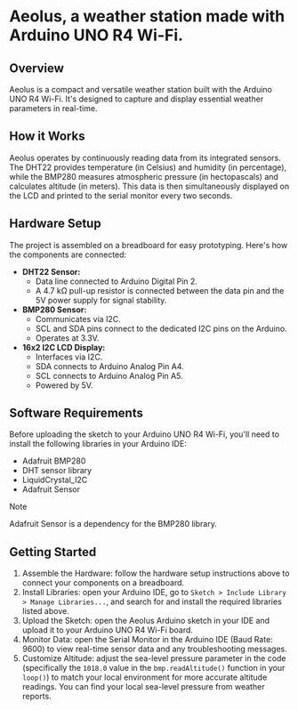 # Aeolus, a weather station made with Arduino UNO R4 Wi-Fi.

## Overview

Aeolus is a compact and versatile weather station built with the Arduino UNO R4 Wi-Fi. It's designed to capture and display essential weather parameters in real-time.

## How it Works

Aeolus operates by continuously reading data from its integrated sensors. The DHT22 provides temperature (in Celsius) and humidity (in percentage), while the BMP280 measures atmospheric pressure (in hectopascals) and calculates altitude (in meters). This data is then simultaneously displayed on the LCD and printed to the serial monitor every two seconds.

## Hardware Setup

The project is assembled on a breadboard for easy prototyping. Here's how the components are connected:

* **DHT22 Sensor:**
    * Data line connected to Arduino Digital Pin 2.
    * A 4.7 kΩ pull-up resistor is connected between the data pin and the 5V power supply for signal stability.
* **BMP280 Sensor:**
    * Communicates via I2C.
    * SCL and SDA pins connect to the dedicated I2C pins on the Arduino.
    * Operates at 3.3V.
* **16x2 I2C LCD Display:**
    * Interfaces via I2C.
    * SDA connects to Arduino Analog Pin A4.
    * SCL connects to Arduino Analog Pin A5.
    * Powered by 5V.

## Software Requirements

Before uploading the sketch to your Arduino UNO R4 Wi-Fi, you'll need to install the following libraries in your Arduino IDE:

* Adafruit BMP280
* DHT sensor library
* LiquidCrystal_I2C
* Adafruit Sensor

> [!NOTE]
> Adafruit Sensor is a dependency for the BMP280 library.

## Getting Started

1.  Assemble the Hardware: follow the hardware setup instructions above to connect your components on a breadboard.
2.  Install Libraries: open your Arduino IDE, go to `Sketch > Include Library > Manage Libraries...`, and search for and install the required libraries listed above.
3.  Upload the Sketch: open the Aeolus Arduino sketch in your IDE and upload it to your Arduino UNO R4 Wi-Fi board.
4.  Monitor Data: open the Serial Monitor in the Arduino IDE (Baud Rate: 9600) to view real-time sensor data and any troubleshooting messages.
5.  Customize Altitude: adjust the sea-level pressure parameter in the code (specifically the `1018.0` value in the `bmp.readAltitude()` function in your `loop()`) to match your local environment for more accurate altitude readings. You can find your local sea-level pressure from weather reports.
